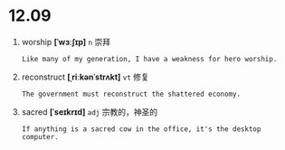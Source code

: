 # 12.09


1. worship **[ˈwɜːʃɪp]** `n` 崇拜
    ```
    Like many of my generation, I have a weakness for hero worship.
    
    ```

2. reconstruct **[ˌriːkənˈstrʌkt]** `vt` 修复
    ```
    The government must reconstruct the shattered economy.
    
    ```

3. sacred **[ˈseɪkrɪd]** `adj` 宗教的，神圣的
    ```
    If anything is a sacred cow in the office, it's the desktop computer.
    
    ```
